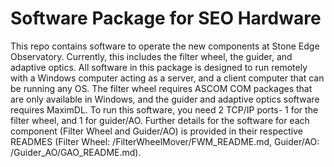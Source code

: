 # Software Package for SEO Hardware

This repo contains software to operate the new components at Stone Edge Observatory.  Currently, this includes the filter wheel, the guider, and adaptive optics.   All software in this package is designed to run remotely with a Windows computer acting as a server, and a client computer that can be running any OS.  The filter wheel requires ASCOM COM packages that are only available in Windows, and the guider and adaptive optics software requires MaximDL.  To run this software, you need 2 TCP/IP ports- 1 for the filter wheel, and 1 for guider/AO.  Further details for the software for each component (Filter Wheel and Guider/AO) is provided in their respective READMES (Filter Wheel: /FilterWheelMover/FWM_README.md, Guider/AO: /Guider_AO/GAO_README.md).
